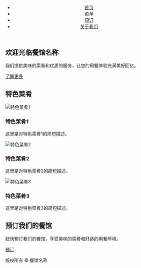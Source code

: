 <!DOCTYPE html>
<html lang="en">
<head>
    <meta charset="UTF-8">
    <title>餐馆名称 | 首页</title>
    <link rel="stylesheet" href="style.css">
</head>
<body>
    <header>
        <nav>
            <ul>
                <li><a href="#">首页</a></li>
                <li><a href="#">菜单</a></li>
                <li><a href="#">预订</a></li>
                <li><a href="#">关于我们</a></li>
            </ul>
        </nav>
    </header>
    <main>
        <section class="hero">
            <h1>欢迎光临餐馆名称</h1>
            <p>我们提供美味的菜肴和优质的服务，让您的用餐体验充满美好回忆。</p>
            <a href="#" class="btn btn-primary">了解更多</a>
        </section>
        <section class="featured-dishes">
            <h2>特色菜肴</h2>
            <div class="dishes">
                <div class="dish">
                    <img src="dish1.jpg" alt="特色菜肴1">
                    <h3>特色菜肴1</h3>
                    <p>这里是对特色菜肴1的简短描述。</p>
                </div>
                <div class="dish">
                    <img src="dish2.jpg" alt="特色菜肴2">
                    <h3>特色菜肴2</h3>
                    <p>这里是对特色菜肴2的简短描述。</p>
                </div>
                <div class="dish">
                    <img src="dish3.jpg" alt="特色菜肴3">
                    <h3>特色菜肴3</h3>
                    <p>这里是对特色菜肴3的简短描述。</p>
                </div>
            </div>
        </section>
        <section class="cta">
            <h2>预订我们的餐馆</h2>
            <p>赶快预订我们的餐馆，享受美味的菜肴和舒适的用餐环境。</p>
            <a href="#" class="btn btn-secondary">预订</a>
        </section>
    </main>
    <footer>
        <p>版权所有 © 餐馆名称</p>
    </footer>
</body>
</html>
